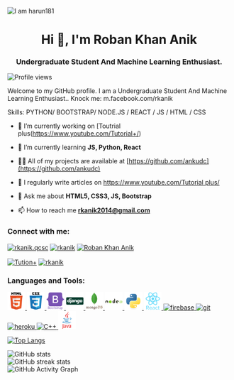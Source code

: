 ![I am harun181](https://www.netpremacy.com/wp-content/uploads/2020/09/Machine-Learning-One-Pager-Graphic-Website-Banner.png)


<h1 align="center">Hi 👋, I'm Roban Khan Anik</h1>
<h3 align="center">Undergraduate Student And Machine Learning Enthusiast.</h3>

![Profile views](https://gpvc.arturio.dev/ankudc) 

Welcome to my GitHub profile. I am a Undergraduate Student And Machine Learning Enthusiast.. 
Knock me: m.facebook.com/rkanik

Skills: PYTHON/ BOOTSTRAP/ NODE.JS / REACT / JS / HTML / CSS
 

- 🔭 I’m currently working on [Toutrial plus(https://www.youtube.com/Tutorial+/)

- 🌱 I’m currently learning **JS, Python, React**

- 👨‍💻 All of my projects are available at [https://github.com/ankudc](https://github.com/ankudc)

- 📝 I regularly write articles on [https://www.youtube.com/Tutorial plus/](https://www.youtube.com/Tution+/)

- 💬 Ask me about **HTML5, CSS3, JS, Bootstrap**

- 📫 How to reach me **rkanik2014@gmail.com**


<h3 align="left">Connect with me:</h3>
<p align="left">
<a href="https://fb.com/rkanik.qcsc" target="blank"><img align="center" src="https://raw.githubusercontent.com/rahuldkjain/github-profile-readme-generator/master/src/images/icons/Social/facebook.svg" alt="rkanik.qcsc" height="30" width="40" /></a>
<a href="https://twitter.com/rkanik" target="blank"><img align="center" src="https://raw.githubusercontent.com/rahuldkjain/github-profile-readme-generator/master/src/images/icons/Social/twitter.svg" alt="rkanik" height="30" width="40" /></a>
<a href="https://linkedin.com/in/Roban Khan Anik" target="blank"><img align="center" src="https://raw.githubusercontent.com/rahuldkjain/github-profile-readme-generator/master/src/images/icons/Social/linked-in-alt.svg" alt="Roban Khan Anik" height="30" width="40" /></a>

<a href="https://www.youtube.com/c/Tution+" target="blank"><img align="center" src="https://raw.githubusercontent.com/rahuldkjain/github-profile-readme-generator/master/src/images/icons/Social/youtube.svg" alt="Tution+" height="30" width="40" /></a>
<a href="https://instagram.com/rkanik" target="blank"><img align="center" src="https://raw.githubusercontent.com/rahuldkjain/github-profile-readme-generator/master/src/images/icons/Social/instagram.svg" alt="rkanik" height="30" width="40" /></a>


</p>

<h3 align="left">Languages and Tools:</h3>
<p align="left"> 
<a href="https://www.w3.org/html/" target="_blank"> <img src="https://raw.githubusercontent.com/devicons/devicon/master/icons/html5/html5-original-wordmark.svg" alt="html5" width="40" height="40"/> </a> 
<a href="https://www.w3schools.com/css/" target="_blank"> <img src="https://raw.githubusercontent.com/devicons/devicon/master/icons/css3/css3-original-wordmark.svg" alt="css3" width="40" height="40"/> </a>
<a href="https://getbootstrap.com" target="_blank"> <img src="https://raw.githubusercontent.com/devicons/devicon/master/icons/bootstrap/bootstrap-plain-wordmark.svg" alt="bootstrap" width="40" height="40"/> </a> 
<a href="https://www.djangoproject.com/" target="_blank"> <img src="https://raw.githubusercontent.com/devicons/devicon/master/icons/django/django-original.svg" alt="django" width="40" height="40"/> </a> 
<a href="https://www.mongodb.com/" target="_blank"> <img src="https://raw.githubusercontent.com/devicons/devicon/master/icons/mongodb/mongodb-original-wordmark.svg" alt="mongodb" width="40" height="40"/> </a> 
<a href="https://nodejs.org" target="_blank"> <img src="https://raw.githubusercontent.com/devicons/devicon/master/icons/nodejs/nodejs-original-wordmark.svg" alt="nodejs" width="40" height="40"/> </a>
<a href="https://www.python.org" target="_blank"> <img src="https://raw.githubusercontent.com/devicons/devicon/master/icons/python/python-original.svg" alt="python" width="40" height="40"/> </a> 
<a href="https://reactjs.org/" target="_blank"> <img src="https://raw.githubusercontent.com/devicons/devicon/master/icons/react/react-original-wordmark.svg" alt="react" width="40" height="40"/> </a> 
<a href="https://firebase.google.com/" target="_blank"> <img src="https://www.vectorlogo.zone/logos/firebase/firebase-icon.svg" alt="firebase" width="40" height="40"/> </a> 
<a href="https://git-scm.com/" target="_blank"> <img src="https://www.vectorlogo.zone/logos/git-scm/git-scm-icon.svg" alt="git" width="40" height="40"/> </a> 
<a href="https://heroku.com" target="_blank"> <img src="https://www.vectorlogo.zone/logos/heroku/heroku-icon.svg" alt="heroku" width="40" height="40"/> </a>
 <a href="https://www.w3schools.com/C++/" target="_blank"> <img src="https://raw.githubusercontent.com/devicons/devicon/master/icons/C++/C++-original-wordmark.svg" alt="C++" width="40" height="40"/> </a>
 <a href="https://www.w3schools.com/java/" target="_blank"> <img src="https://raw.githubusercontent.com/devicons/devicon/master/icons/java/java-original-wordmark.svg" alt="java" width="40" height="40"/> </a>

</p>

[![Top Langs](https://github-readme-stats.vercel.app/api/top-langs/?username=ankudc)](https://github.com/anuraghazra/github-readme-stats)

![GitHub stats](https://github-readme-stats.vercel.app/api?username=ankudc&show_icons=true)  
![GitHub streak stats](https://github-readme-streak-stats.herokuapp.com/?user=ankudc)  
![GitHub Activity Graph](https://activity-graph.herokuapp.com/graph?username=ankudc)  
